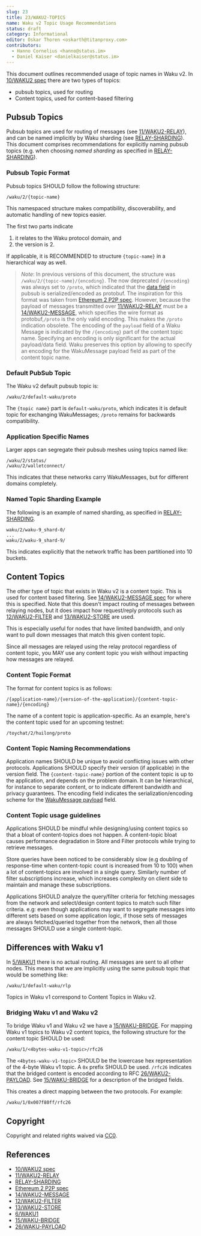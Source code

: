```yaml
---
slug: 23
title: 23/WAKU2-TOPICS
name: Waku v2 Topic Usage Recommendations
status: draft
category: Informational
editor: Oskar Thoren <oskarth@titanproxy.com>
contributors:
  - Hanno Cornelius <hanno@status.im>
  - Daniel Kaiser <danielkaiser@status.im>
---
```


This document outlines recommended usage of topic names in Waku v2.
In [10/WAKU2 spec](../../standards/core/10/waku2.md) there are two types of topics:

- pubsub topics, used for routing
- Content topics, used for content-based filtering

## Pubsub Topics

Pubsub topics are used for routing of messages (see [11/WAKU2-RELAY](../../standards/core/11/relay.md)),
and can be named implicitly by Waku sharding (see [RELAY-SHARDING](https://github.com/waku-org/specs/blob/master/standards/core/relay-sharding.md)).
This document comprises recommendations for explicitly naming pubsub topics
(e.g. when choosing *named sharding* as specified in [RELAY-SHARDING](https://github.com/waku-org/specs/blob/master/standards/core/relay-sharding.md)).

### Pubsub Topic Format

Pubsub topics SHOULD follow the following structure:

`/waku/2/{topic-name}`

This namespaced structure makes compatibility, discoverability,
and automatic handling of new topics easier.

The first two parts indicate

1) it relates to the Waku protocol domain, and
2) the version is 2.

If applicable, it is RECOMMENDED to structure `{topic-name}`
in a hierarchical way as well.

> *Note*: In previous versions of this document, the structure was `/waku/2/{topic-name}/{encoding}`.
The now deprecated `/{encoding}` was always set to `/proto`,
which indicated that the [data field](../../standards/core/11/RELAY.md/#protobuf-definition)
in pubsub is serialized/encoded as protobuf.
The inspiration for this format was taken from
[Ethereum 2 P2P spec](https://github.com/ethereum/eth2.0-specs/blob/dev/specs/phase0/p2p-interface.md#topics-and-messages).
However, because the payload of messages transmitted over [11/WAKU2-RELAY](../../standards/core/11/relay.md)
must be a [14/WAKU2-MESSAGE](../../standards/core/14/message.md),
which specifies the wire format as protobuf,`/proto` is the only valid encoding.
This makes the `/proto` indication obsolete.
The encoding of the `payload` field of a Waku Message
is indicated by the `/{encoding}` part of the content topic name.
Specifying an encoding is only significant for the actual payload/data field.
Waku preserves this option by allowing to specify an encoding
for the WakuMessage payload field as part of the content topic name.

### Default PubSub Topic

The Waku v2 default pubsub topic is:

`/waku/2/default-waku/proto`

The `{topic name}` part is `default-waku/proto`,
which indicates it is default topic for exchanging WakuMessages;
`/proto` remains for backwards compatibility.

### Application Specific Names

Larger apps can segregate their pubsub meshes using topics named like:

```text
/waku/2/status/
/waku/2/walletconnect/
```

This indicates that these networks carry WakuMessages,
but for different domains completely.

### Named Topic Sharding Example

The following is an example of named sharding, as specified in [RELAY-SHARDING](https://github.com/waku-org/specs/blob/master/standards/core/relay-sharding.md).

```text
waku/2/waku-9_shard-0/
...
waku/2/waku-9_shard-9/
```

This indicates explicitly that the network traffic has been partitioned into 10 buckets.

## Content Topics

The other type of topic that exists in Waku v2 is a content topic.
This is used for content based filtering.
See [14/WAKU2-MESSAGE spec](../../standards/core/14/message.md)
for where this is specified.
Note that this doesn't impact routing of messages between relaying nodes,
but it does impact how request/reply protocols such as
[12/WAKU2-FILTER](../../standards/core/12/filter.md) and
[13/WAKU2-STORE](../../standards/core/13/store.md) are used.

This is especially useful for nodes that have limited bandwidth,
and only want to pull down messages that match this given content topic.

Since all messages are relayed using the relay protocol regardless of content topic,
you MAY use any content topic you wish without impacting how messages are relayed.

### Content Topic Format

The format for content topics is as follows:

`/{application-name}/{version-of-the-application}/{content-topic-name}/{encoding}`

The name of a content topic is application-specific.
As an example, here's the content topic used for an upcoming testnet:

`/toychat/2/huilong/proto`

### Content Topic Naming Recommendations

Application names SHOULD be unique to avoid conflicting issues with other protocols.
Applications SHOULD specify their version (if applicable) in the version field.
The `{content-topic-name}` portion of the content topic is up to the application,
and depends on the problem domain.
It can be hierarchical, for instance to separate content, or
to indicate different bandwidth and privacy guarantees.
The encoding field indicates the serialization/encoding scheme
for the [WakuMessage payload](../../standards/core/14/message.md/#payloads) field.

### Content Topic usage guidelines

Applications SHOULD be mindful while designing/using content topics so that a bloat of content-topics does not happen. 
A content-topic bloat causes performance degradation in Store and Filter protocols while trying to retrieve messages.

Store queries have been noticed to be considerably slow (e.g doubling of response-time when content-topic count is increased from 10 to 100) when a lot of content-topics are involved in a single query.
Similarly number of filter subscriptions increase, which increases complexity on client side to maintain and manage these subscriptions.

Applications SHOULD analyze the query/filter criteria for fetching messages from the network and select/design content topics to match such filter criteria. 
e.g: even though applications may want to segregate messages into different sets based on some application logic, if those sets of messages are always fetched/queried together from the network, then all those messages SHOULD use a single content-topic. 


## Differences with Waku v1

In [5/WAKU1](../../deprecated/5/waku0.md) there is no actual routing.
All messages are sent to all other nodes.
This means that we are implicitly using the same pubsub topic
that would be something like:

```text
/waku/1/default-waku/rlp
```

Topics in Waku v1 correspond to Content Topics in Waku v2.

### Bridging Waku v1 and Waku v2

To bridge Waku v1 and Waku v2 we have a [15/WAKU-BRIDGE](../../standards/core/15/bridge.md).
For mapping Waku v1 topics to Waku v2 content topics,
the following structure for the content topic SHOULD be used:

```text
/waku/1/<4bytes-waku-v1-topic>/rfc26
```

The `<4bytes-waku-v1-topic>` SHOULD be the lowercase hex representation
of the 4-byte Waku v1 topic.
A `0x` prefix SHOULD be used.
`/rfc26` indicates that the bridged content is encoded according to RFC [26/WAKU2-PAYLOAD](../../standards/application/26/payload.md).
See [15/WAKU-BRIDGE](../../standards/core/15/bridge.md) for a description
of the bridged fields.

This creates a direct mapping between the two protocols.
For example:

```text
/waku/1/0x007f80ff/rfc26
```

## Copyright

Copyright and related rights waived via
[CC0](https://creativecommons.org/publicdomain/zero/1.0/).

## References

- [10/WAKU2 spec](../../standards/core/10/waku2.md)
- [11/WAKU2-RELAY](../../standards/core/11/relay.md)
- [RELAY-SHARDING](https://github.com/waku-org/specs/blob/master/standards/core/relay-sharding.md)
- [Ethereum 2 P2P spec](https://github.com/ethereum/eth2.0-specs/blob/dev/specs/phase0/p2p-interface.md#topics-and-messages)
- [14/WAKU2-MESSAGE](../../standards/core/14/message.md)
- [12/WAKU2-FILTER](../../standards/core/12/filter.md)
- [13/WAKU2-STORE](../../standards/core/13/store.md)
- [6/WAKU1](../../deprecated/5/waku0.md)
- [15/WAKU-BRIDGE](../../standards/core/15/bridge.md)
- [26/WAKU-PAYLOAD](../../standards/application/26/payload.md)
